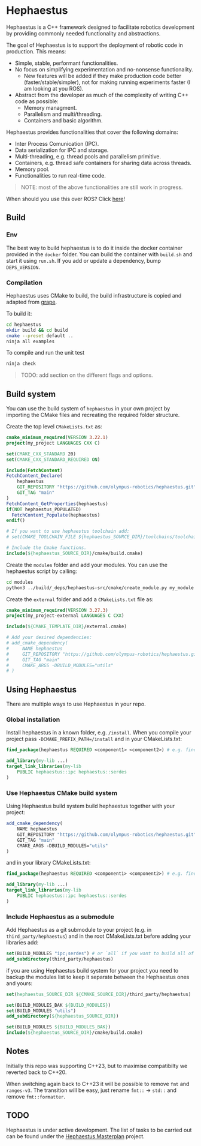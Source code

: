 # Hephaestus

Hephaestus is a C++ framework designed to facilitate robotics development by providing commonly needed functionality and abstractions.

The goal of Hephaestus is to support the deployment of robotic code in production. This means:
* Simple, stable, performant functionalities.
* No focus on simplifying experimentation and no-nonsense functionality.
    * New features will be added if they make production code better (faster/stable/simpler), not for making running experiments faster (I am looking at you ROS).
* Abstract from the developer as much of the complexity of writing C++ code as possible:
    * Memory managment.
    * Parallelism and multi/threading.
    * Containers and basic algorithm.

Hephaestus provides functionalities that cover the following domains:
* Inter Process Comunication (IPC).
* Data serialization for IPC and storage.
* Multi-threading, e.g. thread pools and parallelism primitive.
* Containers, e.g. thread safe containers for sharing data across threads.
* Memory pool.
* Functionalities to run real-time code.

> NOTE: most of the above functionalities are still work in progress.

When should you use this over ROS? Click [here](doc/comparison_to_ros.md)!

## Build

### Env
The best way to build hephaestus is to do it inside the docker container provided in the `docker` folder. You can build the container with `build.sh` and start it using `run.sh`.
If you add or update a dependency, bump `DEPS_VERSION`.

### Compilation

Hephaestus uses CMake to build, the build infrastructure is copied and adapted from [grape](https://github.com/cvilas/grape).

To build it:
```bash
cd hephaestus
mkdir build && cd build
cmake --preset default ..
ninja all examples
```

To compile and run the unit test
```bash
ninja check
```

> TODO: add section on the different flags and options.

## Build system
You can use the build system of `hephaestus` in your own project by importing the CMake files and recreating the required folder structure.

Create the top level `CMakeLists.txt` as:
```cmake
cmake_minimum_required(VERSION 3.22.1)
project(my_project LANGUAGES CXX C)

set(CMAKE_CXX_STANDARD 20)
set(CMAKE_CXX_STANDARD_REQUIRED ON)

include(FetchContent)
FetchContent_Declare(
    hephaestus
    GIT_REPOSITORY "https://github.com/olympus-robotics/hephaestus.git"
    GIT_TAG "main"
)
FetchContent_GetProperties(hephaestus)
if(NOT hephaestus_POPULATED)
  FetchContent_Populate(hephaestus)
endif()

# If you want to use hephaestus toolchain add:
# set(CMAKE_TOOLCHAIN_FILE ${hephaestus_SOURCE_DIR}/toolchains/toolchain_clang.cmake)

# Include the Cmake functions.
include(${hephaestus_SOURCE_DIR}/cmake/build.cmake)
```

Create the `modules` folder and add your modules. You can use the hephaestus script by calling:
```bash
cd modules
python3 ../build/_deps/hephaestus-src/cmake/create_module.py my_module
```

Create the `external` folder and add a `CMakeLists.txt` file as:
```cmake
cmake_minimum_required(VERSION 3.27.3)
project(my_project-external LANGUAGES C CXX)

include(${CMAKE_TEMPLATE_DIR}/external.cmake)

# Add your desired dependencies:
# add_cmake_dependency(
#     NAME hephaestus
#     GIT_REPOSITORY "https://github.com/olympus-robotics/hephaestus.git"
#     GIT_TAG "main"
#     CMAKE_ARGS -DBUILD_MODULES="utils"
# )
```

## Using Hephaestus
There are multiple ways to use Hephaestus in your repo.

### Global installation
Install hephaestus in a known folder, e.g. `/install`. When you compile your project pass `-DCMAKE_PREFIX_PATH=/install` and in your CMakeLists.txt:

```cmake
find_package(hephaestus REQUIRED <component1> <component2>) # e.g. find_package(hephaestus REQUIRED ipc serdes)

add_library(my-lib ...)
target_link_libraries(my-lib
    PUBLIC hephaestus::ipc hephaestus::serdes
)
```

### Use Hephaestus CMake build system
Using Hephaestus build system build hephaestus together with your project:

```cmake
add_cmake_dependency(
    NAME hephaestus
    GIT_REPOSITORY "https://github.com/olympus-robotics/hephaestus.git"
    GIT_TAG "main"
    CMAKE_ARGS -DBUILD_MODULES="utils"
)
```

and in your library CMakeLists.txt:
```cmake
find_package(hephaestus REQUIRED <component1> <component2>) # e.g. find_package(hephaestus REQUIRED ipc serdes)

add_library(my-lib ...)
target_link_libraries(my-lib
    PUBLIC hephaestus::ipc hephaestus::serdes
)
```

### Include Hephaestus as a submodule
Add Hephaestus as a git submodule to your project (e.g. in `third_party/hephaestus`) and in the root CMakeLists.txt before adding your libraries add:

```cmake
set(BUILD_MODULES "ipc;serdes") # or `all` if you want to build all of it.
add_subdirectory(third_party/hephaestus)
```

if you are using Hephaestus build system for your project you need to backup the modules list to keep it separate between the Hephaestus ones and yours:


```cmake
set(hephaestus_SOURCE_DIR ${CMAKE_SOURCE_DIR}/third_party/hephaestus)

set(BUILD_MODULES_BAK ${BUILD_MODULES})
set(BUILD_MODULES "utils")
add_subdirectory(${hephaestus_SOURCE_DIR})

set(BUILD_MODULES ${BUILD_MODULES_BAK})
include(${hephaestus_SOURCE_DIR}/cmake/build.cmake)
```

## Notes

Initially this repo was supporting C++23, but to maximise compatibilty we reverted back to C++20.

When switching again back to C++23 it will be possible to remove `fmt` and `ranges-v3`. The transition will be easy, just rename `fmt::` -> `std::` and remove `fmt::formatter`.

## TODO
Hephaestus is under active development. The list of tasks to be carried out can be found under the [Hephaestus Masterplan](https://github.com/orgs/olympus-robotics/projects/2) project.
